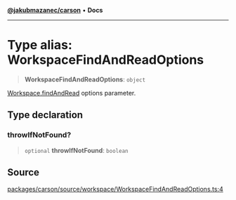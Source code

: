 [**@jakubmazanec/carson**](../README.md) • **Docs**

---

# Type alias: WorkspaceFindAndReadOptions

> **WorkspaceFindAndReadOptions**: `object`

[Workspace.findAndRead](../classes/Workspace.md#findandread) options parameter.

## Type declaration

### throwIfNotFound?

> `optional` **throwIfNotFound**: `boolean`

## Source

[packages/carson/source/workspace/WorkspaceFindAndReadOptions.ts:4](https://github.com/jakubmazanec/js-tools/blob/45932621a19c677851f8bf60e4a28d217617972b/packages/carson/source/workspace/WorkspaceFindAndReadOptions.ts#L4)

